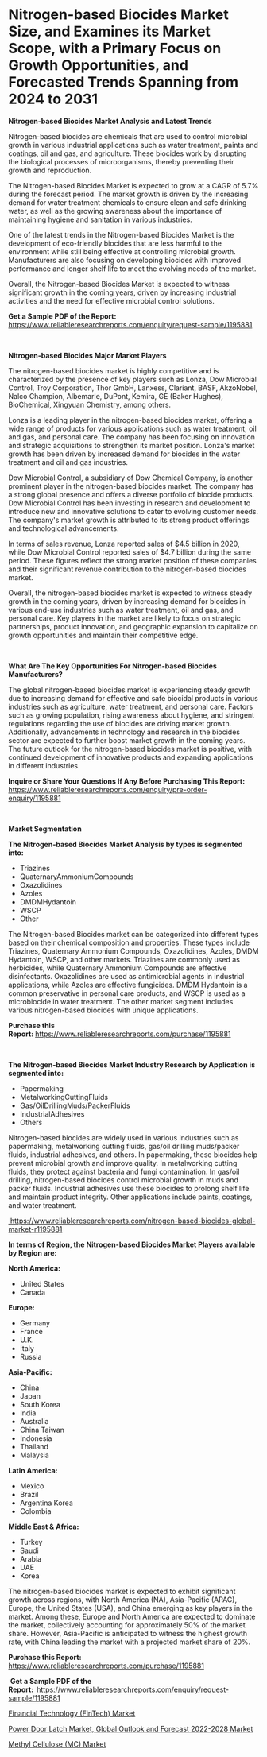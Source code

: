 <p><h1>Nitrogen-based Biocides Market Size, and Examines its Market Scope, with a Primary Focus on Growth Opportunities, and Forecasted Trends Spanning from 2024 to 2031</h1></p><p><strong>Nitrogen-based Biocides Market Analysis and Latest Trends</strong></p>
<p><p>Nitrogen-based biocides are chemicals that are used to control microbial growth in various industrial applications such as water treatment, paints and coatings, oil and gas, and agriculture. These biocides work by disrupting the biological processes of microorganisms, thereby preventing their growth and reproduction.</p><p>The Nitrogen-based Biocides Market is expected to grow at a CAGR of 5.7% during the forecast period. The market growth is driven by the increasing demand for water treatment chemicals to ensure clean and safe drinking water, as well as the growing awareness about the importance of maintaining hygiene and sanitation in various industries.</p><p>One of the latest trends in the Nitrogen-based Biocides Market is the development of eco-friendly biocides that are less harmful to the environment while still being effective at controlling microbial growth. Manufacturers are also focusing on developing biocides with improved performance and longer shelf life to meet the evolving needs of the market.</p><p>Overall, the Nitrogen-based Biocides Market is expected to witness significant growth in the coming years, driven by increasing industrial activities and the need for effective microbial control solutions.</p></p>
<p><strong>Get a Sample PDF of the Report:&nbsp;</strong> <a href="https://www.reliableresearchreports.com/enquiry/request-sample/1195881">https://www.reliableresearchreports.com/enquiry/request-sample/1195881</a></p>
<p>&nbsp;</p>
<p><strong>Nitrogen-based Biocides Major Market Players</strong></p>
<p><p>The nitrogen-based biocides market is highly competitive and is characterized by the presence of key players such as Lonza, Dow Microbial Control, Troy Corporation, Thor GmbH, Lanxess, Clariant, BASF, AkzoNobel, Nalco Champion, Albemarle, DuPont, Kemira, GE (Baker Hughes), BioChemical, Xingyuan Chemistry, among others.</p><p>Lonza is a leading player in the nitrogen-based biocides market, offering a wide range of products for various applications such as water treatment, oil and gas, and personal care. The company has been focusing on innovation and strategic acquisitions to strengthen its market position. Lonza's market growth has been driven by increased demand for biocides in the water treatment and oil and gas industries.</p><p>Dow Microbial Control, a subsidiary of Dow Chemical Company, is another prominent player in the nitrogen-based biocides market. The company has a strong global presence and offers a diverse portfolio of biocide products. Dow Microbial Control has been investing in research and development to introduce new and innovative solutions to cater to evolving customer needs. The company's market growth is attributed to its strong product offerings and technological advancements.</p><p>In terms of sales revenue, Lonza reported sales of $4.5 billion in 2020, while Dow Microbial Control reported sales of $4.7 billion during the same period. These figures reflect the strong market position of these companies and their significant revenue contribution to the nitrogen-based biocides market.</p><p>Overall, the nitrogen-based biocides market is expected to witness steady growth in the coming years, driven by increasing demand for biocides in various end-use industries such as water treatment, oil and gas, and personal care. Key players in the market are likely to focus on strategic partnerships, product innovation, and geographic expansion to capitalize on growth opportunities and maintain their competitive edge.</p></p>
<p>&nbsp;</p>
<p><strong>What Are The Key Opportunities For Nitrogen-based Biocides Manufacturers?</strong></p>
<p><p>The global nitrogen-based biocides market is experiencing steady growth due to increasing demand for effective and safe biocidal products in various industries such as agriculture, water treatment, and personal care. Factors such as growing population, rising awareness about hygiene, and stringent regulations regarding the use of biocides are driving market growth. Additionally, advancements in technology and research in the biocides sector are expected to further boost market growth in the coming years. The future outlook for the nitrogen-based biocides market is positive, with continued development of innovative products and expanding applications in different industries.</p></p>
<p><strong>Inquire or Share Your Questions If Any Before Purchasing This Report:</strong> <a href="https://www.reliableresearchreports.com/enquiry/pre-order-enquiry/1195881">https://www.reliableresearchreports.com/enquiry/pre-order-enquiry/1195881</a></p>
<p>&nbsp;</p>
<p><strong>Market Segmentation</strong></p>
<p><strong>The Nitrogen-based Biocides Market Analysis by types is segmented into:</strong></p>
<p><ul><li>Triazines</li><li>QuaternaryAmmoniumCompounds</li><li>Oxazolidines</li><li>Azoles</li><li>DMDMHydantoin</li><li>WSCP</li><li>Other</li></ul></p>
<p><p>The Nitrogen-based Biocides market can be categorized into different types based on their chemical composition and properties. These types include Triazines, Quaternary Ammonium Compounds, Oxazolidines, Azoles, DMDM Hydantoin, WSCP, and other markets. Triazines are commonly used as herbicides, while Quaternary Ammonium Compounds are effective disinfectants. Oxazolidines are used as antimicrobial agents in industrial applications, while Azoles are effective fungicides. DMDM Hydantoin is a common preservative in personal care products, and WSCP is used as a microbiocide in water treatment. The other market segment includes various nitrogen-based biocides with unique applications.</p></p>
<p><strong>Purchase this Report:&nbsp;</strong><a href="https://www.reliableresearchreports.com/purchase/1195881">https://www.reliableresearchreports.com/purchase/1195881</a></p>
<p>&nbsp;</p>
<p><strong>The Nitrogen-based Biocides Market Industry Research by Application is segmented into:</strong></p>
<p><ul><li>Papermaking</li><li>MetalworkingCuttingFluids</li><li>Gas/OilDrillingMuds/PackerFluids</li><li>IndustrialAdhesives</li><li>Others</li></ul></p>
<p><p>Nitrogen-based biocides are widely used in various industries such as papermaking, metalworking cutting fluids, gas/oil drilling muds/packer fluids, industrial adhesives, and others. In papermaking, these biocides help prevent microbial growth and improve quality. In metalworking cutting fluids, they protect against bacteria and fungi contamination. In gas/oil drilling, nitrogen-based biocides control microbial growth in muds and packer fluids. Industrial adhesives use these biocides to prolong shelf life and maintain product integrity. Other applications include paints, coatings, and water treatment.</p></p>
<p><a href="https://www.reliableresearchreports.com/nitrogen-based-biocides-global-market-r1195881">&nbsp;https://www.reliableresearchreports.com/nitrogen-based-biocides-global-market-r1195881</a></p>
<p><strong>In terms of Region, the Nitrogen-based Biocides Market Players available by Region are:</strong></p>
<p>
    <p> <strong> North America: </strong>
        <ul>
            <li>United States</li>
            <li>Canada</li>
        </ul>
        </p> 
    <p> <strong> Europe: </strong>
        <ul>
            <li>Germany</li>
            <li>France</li>
            <li>U.K.</li>
            <li>Italy</li>
            <li>Russia</li>
        </ul>
        </p> 
    <p> <strong> Asia-Pacific: </strong>
        <ul>
            <li>China</li>
            <li>Japan</li>
            <li>South Korea</li>
            <li>India</li>
            <li>Australia</li>
            <li>China Taiwan</li>
            <li>Indonesia</li>
            <li>Thailand</li>
            <li>Malaysia</li>
        </ul>
        </p> 
    <p> <strong> Latin America: </strong>
        <ul>
            <li>Mexico</li>
            <li>Brazil</li>
            <li>Argentina Korea</li>
            <li>Colombia</li>
        </ul>
        </p> 
    <p> <strong> Middle East & Africa: </strong>
        <ul>
            <li>Turkey</li>
            <li>Saudi</li>
            <li>Arabia</li>
            <li>UAE</li>
            <li>Korea</li>
        </ul>
    </p>
    </p>
<p><p>The nitrogen-based biocides market is expected to exhibit significant growth across regions, with North America (NA), Asia-Pacific (APAC), Europe, the United States (USA), and China emerging as key players in the market. Among these, Europe and North America are expected to dominate the market, collectively accounting for approximately 50% of the market share. However, Asia-Pacific is anticipated to witness the highest growth rate, with China leading the market with a projected market share of 20%.</p></p>
<p><strong>Purchase this Report: </strong><a href="https://www.reliableresearchreports.com/purchase/1195881">https://www.reliableresearchreports.com/purchase/1195881</a></p>
<p>&nbsp;<strong>Get a Sample PDF of the Report:&nbsp;&nbsp;</strong><a href="https://www.reliableresearchreports.com/enquiry/request-sample/1195881">https://www.reliableresearchreports.com/enquiry/request-sample/1195881</a></p>
<p><strong></strong></p>
<p><p><a href="https://medium.com/@eltaoberts/financial-technology-fintech-market-share-market-analysis-growth-trends-forecasts-for-084a3a496357">Financial Technology (FinTech) Market</a></p><p><a href="https://github.com/edaunhshhs/Market-Research-Report-List-1/blob/main/power-door-latch-market-global-outlook-and-forecast-2022-2028-market.md">Power Door Latch Market, Global Outlook and Forecast 2022-2028 Market</a></p><p><a href="https://medium.com/@scottroberts2661/global-methyl-cellulose-mc-industry-research-report-competitive-landscape-market-size-regional-d8bcbd0268a7">Methyl Cellulose (MC) Market</a></p></p>